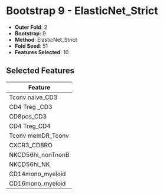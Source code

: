 # Bootstrap 9 - ElasticNet_Strict

- **Outer Fold**: 2
- **Bootstrap**: 9
- **Method**: ElasticNet_Strict
- **Fold Seed**: 51
- **Features Selected**: 10

## Selected Features

| Feature |
|---------|
| Tconv naive_CD3 |
| CD4 Treg _CD3 |
| CD8pos_CD3 |
| CD4 Treg_CD4 |
| Tconv memDR_Tconv |
| CXCR3_CD8RO |
| NKCD56hi_nonTnonB |
| NKCD56hi_NK |
| CD14mono_myeloid |
| CD16mono_myeloid |
